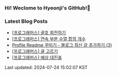 ### Hi! Weclome to Hyeonji's GitHub!🌱

### Latest Blog Posts
<!-- BLOG-POST-LIST:START -->
- [[프로그래머스] 괄호 회전하기](http://jjrdd.tistory.com/95)
- [[프로그래머스] 연속 부분 수열 합의 개수](http://jjrdd.tistory.com/94)
- [Profile Readme 꾸미기 - 블로그 최신 글 추가하기 (3)](http://jjrdd.tistory.com/93)
- [[프로그래머스] 귤 고르기](http://jjrdd.tistory.com/92)
- [[프로그래머스] 예상 대진표](http://jjrdd.tistory.com/91)

Last updated: 2024-07-24 15:02:07 KST
<!-- BLOG-POST-LIST:END -->
